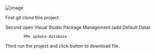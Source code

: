 ![image](https://github.com/HungYiChun/NPOI-Excel-PDF/blob/master/NPOI.png?raw=true)

First git clone this project.

Second open Visual Studio Package Management.(add Default Data)

            PM> update-database

Third run the project and click button to download file.
